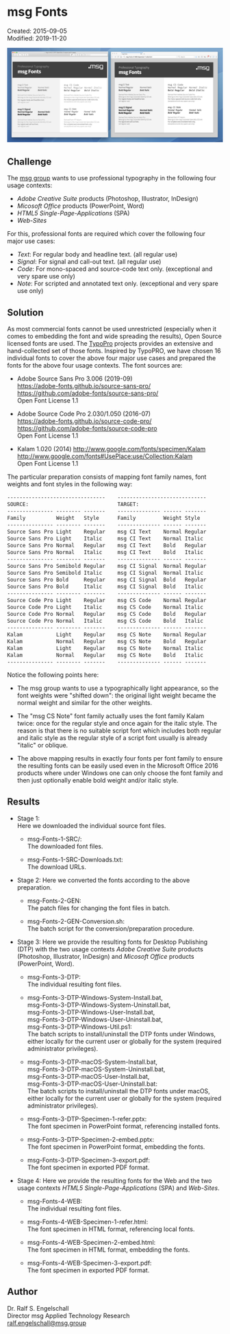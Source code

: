 
msg Fonts
=========

Created: 2015-09-05<br/>
Modified: 2019-11-20

![msg Fonts](preview-small.png)

Challenge
---------

The [msg group](https://www.msg.group/) wants to use professional typography in the following 
four usage contexts:

- *Adobe Creative Suite* products (Photoshop, Illustrator, InDesign)
- *Micosoft Office* products (PowerPoint, Word)
- *HTML5 Single-Page-Applications* (SPA)
- *Web-Sites*

For this, professional fonts are required which cover the following
four major use cases:

- *Text*: For regular body and headline text. (all regular use) 
- *Signal*: For signal and call-out text. (all regular use) 
- *Code*: For mono-spaced and source-code text only. (exceptional and very spare use only) 
- *Note*: For scripted and annotated text only. (exceptional and very spare use only) 

Solution
--------

As most commercial fonts cannot be used unrestricted (especially when
it comes to embedding the font and wide spreading the results), Open
Source licensed fonts are used. The [TypoPro](http://typopro.org/)
projects provides an extensive and hand-collected set of those fonts.
Inspired by TypoPRO, we have chosen 16 individual fonts to cover the
above four major use cases and prepared the fonts for the above four
usage contexts. The font sources are:

- Adobe Source Sans Pro 3.006 (2019-09)<br/>
  https://adobe-fonts.github.io/source-sans-pro/<br/>
  https://github.com/adobe-fonts/source-sans-pro/<br/>
  Open Font License 1.1

- Adobe Source Code Pro 2.030/1.050 (2016-07)<br/>
  https://adobe-fonts.github.io/source-code-pro/<br/>
  https://github.com/adobe-fonts/source-code-pro<br/>
  Open Font License 1.1

- Kalam 1.020 (2014)
  http://www.google.com/fonts/specimen/Kalam<br/>
  http://www.google.com/fonts#UsePlace:use/Collection:Kalam<br/>
  Open Font License 1.1

The particular preparation consists of mapping font family names, font
weights and font styles in the following way:

    --------------------------------    -----------------------------
    SOURCE:                             TARGET:
    --------------- -------- -------    -------------- ------ -------
    Family          Weight   Style      Family         Weight Style
    --------------- -------- -------    -------------- ------ -------
    Source Sans Pro Light    Regular    msg CI Text    Normal Regular
    Source Sans Pro Light    Italic     msg CI Text    Normal Italic
    Source Sans Pro Normal   Regular    msg CI Text    Bold   Regular
    Source Sans Pro Normal   Italic     msg CI Text    Bold   Italic
    --------------- -------- -------    -------------- ------ -------
    Source Sans Pro Semibold Regular    msg CI Signal  Normal Regular
    Source Sans Pro Semibold Italic     msg CI Signal  Normal Italic
    Source Sans Pro Bold     Regular    msg CI Signal  Bold   Regular
    Source Sans Pro Bold     Italic     msg CI Signal  Bold   Italic
    --------------- -------- -------    -------------- ------ -------
    Source Code Pro Light    Regular    msg CS Code    Normal Regular
    Source Code Pro Light    Italic     msg CS Code    Normal Italic
    Source Code Pro Normal   Regular    msg CS Code    Bold   Regular
    Source Code Pro Normal   Italic     msg CS Code    Bold   Italic
    --------------- -------- -------    -------------- ------ -------
    Kalam           Light    Regular    msg CS Note    Normal Regular
    Kalam           Normal   Regular    msg CS Note    Bold   Regular
    Kalam           Light    Regular    msg CS Note    Normal Italic
    Kalam           Normal   Regular    msg CS Note    Bold   Italic
    --------------- -------- -------    -------------- ------ -------

Notice the following points here:

- The msg group wants to use a typographically light appearance, so
  the font weights were "shifted down": the original light weight became
  the normal weight and similar for the other weights.

- The "msg CS Note" font family actually uses the font family Kalam twice:
  once for the regular style and once again for the italic style. The
  reason is that there is no suitable script font which includes both
  regular and italic style as the regular style of a script font usually
  is already "italic" or oblique.

- The above mapping results in exactly four fonts per font family to ensure
  the resulting fonts can be easily used even in the Microsoft Office 2016
  products where under Windows one can only choose the font family
  and then just optionally enable bold weight and/or italic style.

Results
-------

- Stage 1:<br/>
  Here we downloaded the individual source font files.

    - msg-Fonts-1-SRC/:<br/>
      The downloaded font files.

    - msg-Fonts-1-SRC-Downloads.txt:<br/>
      The download URLs.

- Stage 2:
  Here we converted the fonts according to the above preparation.

    - msg-Fonts-2-GEN:<br/>
      The patch files for changing the font files in batch.

    - msg-Fonts-2-GEN-Conversion.sh:<br/>
      The batch script for the conversion/preparation procedure.

- Stage 3:
  Here we provide the resulting fonts for Desktop Publishing (DTP) with
  the two usage contexts *Adobe Creative Suite* products (Photoshop,
  Illustrator, InDesign) and *Micosoft Office* products (PowerPoint,
  Word).

    - msg-Fonts-3-DTP:<br/>
      The individual resulting font files.

    - msg-Fonts-3-DTP-Windows-System-Install.bat,<br/>
      msg-Fonts-3-DTP-Windows-System-Uninstall.bat,<br/>
      msg-Fonts-3-DTP-Windows-User-Install.bat,<br/>
      msg-Fonts-3-DTP-Windows-User-Uninstall.bat,<br/>
      msg-Fonts-3-DTP-Windows-Util.ps1:<br/>
      The batch scripts to install/uninstall the DTP fonts under
      Windows, either locally for the current user or globally for the
      system (required administrator privileges).

    - msg-Fonts-3-DTP-macOS-System-Install.bat,<br/>
      msg-Fonts-3-DTP-macOS-System-Uninstall.bat,<br/>
      msg-Fonts-3-DTP-macOS-User-Install.bat,<br/>
      msg-Fonts-3-DTP-macOS-User-Uninstall.bat:<br/>
      The batch scripts to install/uninstall the DTP fonts under
      macOS, either locally for the current user or globally for the
      system (required administrator privileges).

    - msg-Fonts-3-DTP-Specimen-1-refer.pptx:<br/>
      The font specimen in PowerPoint format, referencing installed fonts.

    - msg-Fonts-3-DTP-Specimen-2-embed.pptx:<br/>
      The font specimen in PowerPoint format, embedding the fonts.

    - msg-Fonts-3-DTP-Specimen-3-export.pdf:<br/>
      The font specimen in exported PDF format.

- Stage 4:
  Here we provide the resulting fonts for the Web and the
  two usage contexts *HTML5 Single-Page-Applications* (SPA) and *Web-Sites*.

    - msg-Fonts-4-WEB:<br/>
      The individual resulting font files.

    - msg-Fonts-4-WEB-Specimen-1-refer.html:<br/>
      The font specimen in HTML format, referencing local fonts.

    - msg-Fonts-4-WEB-Specimen-2-embed.html:<br/>
      The font specimen in HTML format, embedding the fonts.

    - msg-Fonts-4-WEB-Specimen-3-export.pdf:<br/>
      The font specimen in exported PDF format.

Author
------

Dr. Ralf S. Engelschall<br/>
Director msg Applied Technology Research<br/>
ralf.engelschall@msg.group

